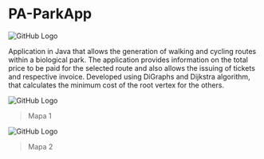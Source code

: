 # PA-ParkApp

![GitHub Logo](https://raw.githubusercontent.com/Joaosilgo/PA-ParkApp/master/Downloads/Projeto%20Final/3%C2%BAEntrega/1Entrega/Wakhan%20Corrido.PNG)

Application in Java that allows the generation of walking and cycling routes within a biological park. The application provides information on the total price to be paid for the selected route and also allows the issuing of tickets and respective invoice. Developed using DiGraphs and Dijkstra algorithm, that calculates the minimum cost of the root vertex for the others.

![GitHub Logo](https://raw.githubusercontent.com/Joaosilgo/PA-ParkApp/master//Downloads/Projeto%20Final/3%C2%BAEntrega/1Entrega/GraphDitance.png)

> Mapa 1

![GitHub Logo](https://raw.githubusercontent.com/Joaosilgo/PA-ParkApp/master//Downloads/Projeto%20Final/3ºEntrega/1Entrega/GraphDistance2.png)
> Mapa 2


